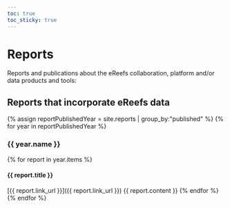 ```yaml
---
toc: true
toc_sticky: true
---
```


# Reports
Reports and publications about the eReefs collaboration, platform and/or data products and tools: 

## Reports that incorporate eReefs data  

{% assign reportPublishedYear = site.reports | group_by:"published" %}
{% for year in reportPublishedYear %}
### {{ year.name }}
  {% for report in year.items %}
#### {{ report.title }}
  [{{ report.link_url }}]({{ report.link_url }})
  {{ report.content }}
  {% endfor %}
{% endfor %}
